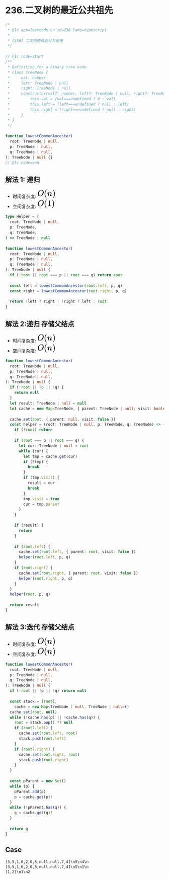 # 236.二叉树的最近公共祖先

```ts
/*
 * @lc app=leetcode.cn id=236 lang=typescript
 *
 * [236] 二叉树的最近公共祖先
 */

// @lc code=start
/**
 * Definition for a binary tree node.
 * class TreeNode {
 *     val: number
 *     left: TreeNode | null
 *     right: TreeNode | null
 *     constructor(val?: number, left?: TreeNode | null, right?: TreeNode | null) {
 *         this.val = (val===undefined ? 0 : val)
 *         this.left = (left===undefined ? null : left)
 *         this.right = (right===undefined ? null : right)
 *     }
 * }
 */

function lowestCommonAncestor(
  root: TreeNode | null,
  p: TreeNode | null,
  q: TreeNode | null,
): TreeNode | null {}
// @lc code=end
```

## 解法 1: 递归

- 时间复杂度: <!-- $O(n)$ --> <img style="transform: translateY(0.1em); background: white;" src="./svg/o-n.svg" alt="O(n)">
- 空间复杂度: <!-- $O(1)$ --> <img style="transform: translateY(0.1em); background: white;" src="./svg/o-1.svg" alt="O(1)">

```ts
type Helper = (
  root: TreeNode | null,
  p: TreeNode,
  q: TreeNode,
) => TreeNode | null

function lowestCommonAncestor(
  root: TreeNode | null,
  p: TreeNode | null,
  q: TreeNode | null,
): TreeNode | null {
  if (!root || root === p || root === q) return root

  const left = lowestCommonAncestor(root.left, p, q)
  const right = lowestCommonAncestor(root.right, p, q)

  return !left ? right : !right ? left : root
}
```

## 解法 2:递归 存储父结点

- 时间复杂度: <!-- $O(n)$ --> <img style="transform: translateY(0.1em); background: white;" src="./svg/o-n.svg" alt="O(n)">
- 空间复杂度: <!-- $O(n)$ --> <img style="transform: translateY(0.1em); background: white;" src="./svg/o-n.svg" alt="O(n)">

```ts
function lowestCommonAncestor(
  root: TreeNode | null,
  p: TreeNode | null,
  q: TreeNode | null,
): TreeNode | null {
  if (!root || !p || !q) {
    return null
  }
  let result: TreeNode | null = null
  let cache = new Map<TreeNode, { parent: TreeNode | null; visit: boolean }>()

  cache.set(root, { parent: null, visit: false })
  const helper = (root: TreeNode | null, p: TreeNode, q: TreeNode) => {
    if (!root) return

    if (root === p || root === q) {
      let cur: TreeNode | null = root
      while (cur) {
        let tmp = cache.get(cur)
        if (!tmp) {
          break
        }
        if (tmp.visit) {
          result = cur
          break
        }
        tmp.visit = true
        cur = tmp.parent
      }
    }

    if (result) {
      return
    }

    if (root.left) {
      cache.set(root.left, { parent: root, visit: false })
      helper(root.left, p, q)
    }
    if (root.right) {
      cache.set(root.right, { parent: root, visit: false })
      helper(root.right, p, q)
    }
  }
  helper(root, p, q)

  return result
}
```

## 解法 3:迭代 存储父结点

- 时间复杂度: <!-- $O(n)$ --> <img style="transform: translateY(0.1em); background: white;" src="./svg/o-n.svg" alt="O(n)">
- 空间复杂度: <!-- $O(n)$ --> <img style="transform: translateY(0.1em); background: white;" src="./svg/o-n.svg" alt="O(n)">

```ts
function lowestCommonAncestor(
  root: TreeNode | null,
  p: TreeNode | null,
  q: TreeNode | null,
): TreeNode | null {
  if (!root || !p || !q) return null

  const stack = [root],
    cache = new Map<TreeNode | null, TreeNode | null>()
  cache.set(root, null)
  while (!cache.has(p) || !cache.has(q)) {
    root = stack.pop() ?? null
    if (root?.left) {
      cache.set(root.left, root)
      stack.push(root.left)
    }
    if (root?.right) {
      cache.set(root.right, root)
      stack.push(root.right)
    }
  }

  const pParent = new Set()
  while (p) {
    pParent.add(p)
    p = cache.get(p)!
  }
  while (!pParent.has(q)) {
    q = cache.get(q)!
  }

  return q
}
```

## Case

```text
[3,5,1,6,2,0,8,null,null,7,4]\n5\n4\n
[3,5,1,6,2,0,8,null,null,7,4]\n5\n1\n
[1,2]\n1\n2
```
